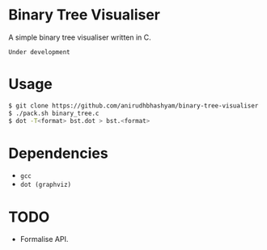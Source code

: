 # Binary Tree Visualiser

A simple binary tree visualiser written in C.

`Under development`

# Usage
```sh
$ git clone https://github.com/anirudhbhashyam/binary-tree-visualiser
$ ./pack.sh binary_tree.c
$ dot -T<format> bst.dot > bst.<format>
```

# Dependencies
- `gcc`
- `dot (graphviz)`

# TODO 
- Formalise API.